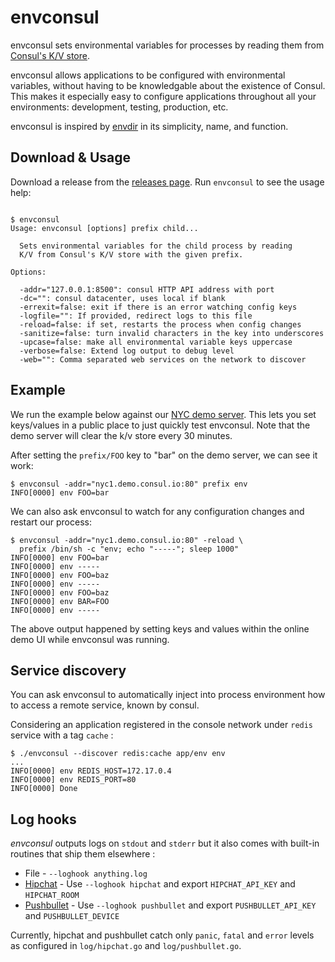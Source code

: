# envconsul

envconsul sets environmental variables for processes by reading them
from [Consul's K/V store](http://www.consul.io).

envconsul allows applications to be configured with environmental variables,
without having to be knowledgable about the existence of Consul. This makes
it especially easy to configure applications throughout all your
environments: development, testing, production, etc.

envconsul is inspired by [envdir](http://cr.yp.to/daemontools/envdir.html)
in its simplicity, name, and function.

## Download & Usage

Download a release from the
[releases page](#).
Run `envconsul` to see the usage help:

```

$ envconsul
Usage: envconsul [options] prefix child...

  Sets environmental variables for the child process by reading
  K/V from Consul's K/V store with the given prefix.

Options:

  -addr="127.0.0.1:8500": consul HTTP API address with port
  -dc="": consul datacenter, uses local if blank
  -errexit=false: exit if there is an error watching config keys
  -logfile="": If provided, redirect logs to this file
  -reload=false: if set, restarts the process when config changes
  -sanitize=false: turn invalid characters in the key into underscores
  -upcase=false: make all environmental variable keys uppercase
  -verbose=false: Extend log output to debug level
  -web="": Comma separated web services on the network to discover
```

## Example

We run the example below against our
[NYC demo server](http://nyc1.demo.consul.io). This lets you set
keys/values in a public place to just quickly test envconsul. Note
that the demo server will clear the k/v store every 30 minutes.

After setting the `prefix/FOO` key to "bar" on the demo server,
we can see it work:

```
$ envconsul -addr="nyc1.demo.consul.io:80" prefix env
INFO[0000] env FOO=bar
```

We can also ask envconsul to watch for any configuration changes
and restart our process:

```
$ envconsul -addr="nyc1.demo.consul.io:80" -reload \
  prefix /bin/sh -c "env; echo "-----"; sleep 1000"
INFO[0000] env FOO=bar
INFO[0000] env -----
INFO[0000] env FOO=baz
INFO[0000] env -----
INFO[0000] env FOO=baz
INFO[0000] env BAR=FOO
INFO[0000] env -----
```

The above output happened by setting keys and values within
the online demo UI while envconsul was running.

## Service discovery

You can ask envconsul to automatically inject into process environment how to
access a remote service, known by consul.

Considering an application registered in the console network under `redis`
service with a tag `cache` :

```
$ ./envconsul --discover redis:cache app/env env
...
INFO[0000] env REDIS_HOST=172.17.0.4
INFO[0000] env REDIS_PORT=80
INFO[0000] Done
```

## Log hooks

*envconsul* outputs logs on `stdout` and `stderr` but it also comes with
built-in routines that ship them elsewhere :

* File - `--loghook anything.log`
* [Hipchat](http://hipchat.com/) - Use `--loghook hipchat` and export `HIPCHAT_API_KEY` and `HIPCHAT_ROOM`
* [Pushbullet](http://pushbullet.com/) - Use `--loghook pushbullet` and export `PUSHBULLET_API_KEY` and `PUSHBULLET_DEVICE`

Currently, hipchat and pushbullet catch only `panic`, `fatal` and `error`
levels as configured in `log/hipchat.go` and `log/pushbullet.go`.
